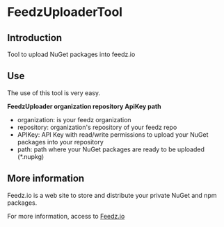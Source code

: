 # FeedzUploaderTool

## Introduction
Tool to upload NuGet packages into feedz.io

## Use
The use of this tool is very easy.

**FeedzUploader organization repository ApiKey path**

- organization: is your feedz organization
- repository: organization's repository of your feedz repo
- APIKey: API Key with read/write permissions to upload your NuGet packages into your repository
- path: path where your NuGet packages are ready to be uploaded (*.nupkg)

## More information
Feedz.io is a web site to store and distribute your private NuGet and npm packages.

For more information, access to [Feedz.io](https://feedz.io/)
